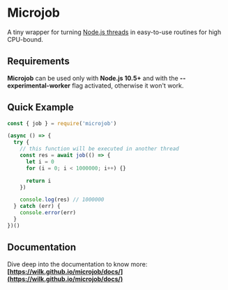 # Microjob
A tiny wrapper for turning [Node.js threads](https://nodejs.org/api/worker_threads.htm) in easy-to-use routines for high CPU-bound.

## Requirements
**Microjob** can be used only with **Node.js 10.5+** and with the **--experimental-worker** flag activated, otherwise it won't work.

## Quick Example
```js
const { job } = require('microjob')

(async () => {
  try {
    // this function will be executed in another thread
    const res = await job(() => {
      let i = 0
      for (i = 0; i < 1000000; i++) {}

      return i
    })

    console.log(res) // 1000000
  } catch (err) {
    console.error(err)
  }
})()
```

## Documentation
Dive deep into the documentation to know more: **[https://wilk.github.io/microjob/docs/](https://wilk.github.io/microjob/docs/)**
